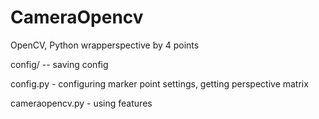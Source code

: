 # CameraOpencv
OpenCV, Python wrapperspective by 4 points

config/ -- saving config

config.py - configuring marker point settings, getting perspective matrix

cameraopencv.py - using  features
